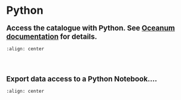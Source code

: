 # Python

 <span style="font-size:14pt;">**Access the catalogue with Python. See [Oceanum documentation](https://docs.oceanum.io/) for details.**</span>
 
```{image} python_jupyter.png
:align: center
```
<br>
<br>

 
 <span style="font-size:14pt;">**Export data access to a Python Notebook....**</span>
```{image} python_notebook.png
:align: center
```
<br>
<br>
